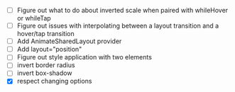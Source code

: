 - [ ] Figure out what to do about inverted scale when paired with whileHover or whileTap
- [ ] Figure out issues with interpolating between a layout transition and a hover/tap transition
- [ ] Add AnimateSharedLayout provider
- [ ] Add layout="position"
- [ ] Figure out style application with two elements
- [ ] invert border radius
- [ ] invert box-shadow
- [x] respect changing options

